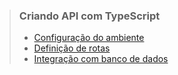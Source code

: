 > ### Criando API com TypeScript
>
> - [Configuração do ambiente](#configuração-do-ambiente)
> - [Definição de rotas](#definição-de-rotas)
> - [Integração com banco de dados](#integração-com-banco-de-dados)


